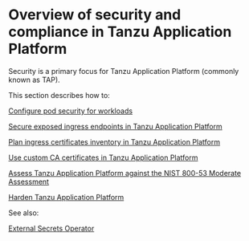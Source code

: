# Overview of security and compliance in Tanzu Application Platform

Security is a primary focus for Tanzu Application Platform (commonly known as TAP).

This section describes how to:

[Configure pod security for workloads](pod-security-for-workloads.hbs.md)

[Secure exposed ingress endpoints in Tanzu Application Platform](./tls-and-certificates/ingress/issuer.hbs.md)

[Plan ingress certificates inventory in Tanzu Application Platform](./tls-and-certificates/ingress/inventory.hbs.md)

[Use custom CA certificates in Tanzu Application Platform](./tls-and-certificates/custom-ca-certificates.hbs.md)

[Assess Tanzu Application Platform against the NIST 800-53 Moderate Assessment](tap-nist-matrix.hbs.md)

[Harden Tanzu Application Platform](tap-nist-matrix.hbs.md)

See also:

[External Secrets Operator](../external-secrets/about-external-secrets-operator.hbs.md)
